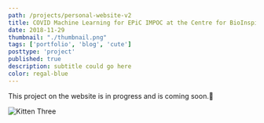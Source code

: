 ```yaml
---
path: /projects/personal-website-v2
title: COVID Machine Learning for EPiC IMPOC at the Centre for BioInspired Technology
date: 2018-11-29
thumbnail: "./thumbnail.png"
tags: ['portfolio', 'blog', 'cute']
posttype: 'project'
published: true
description: subtitle could go here
color: regal-blue
---
```


This project on the website is in progress and is coming soon.<span aria-label="image">🤭</span>

![Kitten Three](/thumbnail.png)